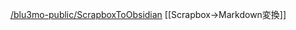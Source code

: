 
[/blu3mo-public/ScrapboxToObsidian](https://scrapbox.io/blu3mo-public/ScrapboxToObsidian)
[[Scrapbox→Markdown変換]]
